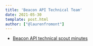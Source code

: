 ```yaml
---
title: 'Beacon API Technical Team'
date: 2021-05-30
template: post.html
author: ["@laurenfromont"]
---
```


* [Beacon API technical scout minutes](https://docs.google.com/document/d/1IgHcUK-pX-vThtW1xVA6RzvjCSclCruFn1RWCW1ZACY/edit?usp=sharing)
